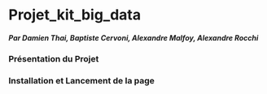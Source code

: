# Projet_kit_big_data

##### Par Damien Thai, Baptiste Cervoni, Alexandre Malfoy, Alexandre Rocchi

### Présentation du Projet



### Installation et Lancement de la page 

